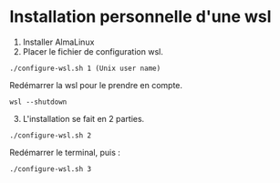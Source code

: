 # Installation personnelle d'une wsl
1. Installer AlmaLinux
2. Placer le fichier de configuration wsl.
```
./configure-wsl.sh 1 (Unix user name)
```
Redémarrer la wsl pour le prendre en compte.
```
wsl --shutdown
```

3. L'installation se fait en 2 parties.
```
./configure-wsl.sh 2
```
Redémarrer le terminal, puis :
```
./configure-wsl.sh 3
```